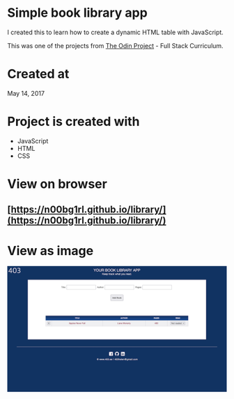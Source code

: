 # Simple book library app

I created this to learn how to create a dynamic HTML table with JavaScript.

This was one of the projects from [The Odin Project](https://www.theodinproject.com/home) - Full Stack Curriculum.

# Created at

May 14, 2017

# Project is created with

* JavaScript
* HTML
* CSS

# View on browser

## [https://n00bg1rl.github.io/library/](https://n00bg1rl.github.io/library/)

# View as image

![github](./assets/images/github.png)
